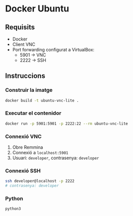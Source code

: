 # Docker Ubuntu

## Requisits

- Docker
- Client VNC
- Port forwarding configurat a VirtualBox:
  - 5901 → VNC
  - 2222 → SSH

## Instruccions

### Construir la imatge

```bash
docker build -t ubuntu-vnc-lite .
```

### Executar el contenidor

```bash
docker run -p 5901:5901 -p 2222:22 --rm ubuntu-vnc-lite
```

### Connexió VNC

1. Obre Remmina
2. Connexió a `localhost:5901`
3. Usuari: `developer`, contrasenya: `developer`

### Connexió SSH

```bash
ssh developer@localhost -p 2222
# contrasenya: developer
```

### Python

```bash
python3
```
